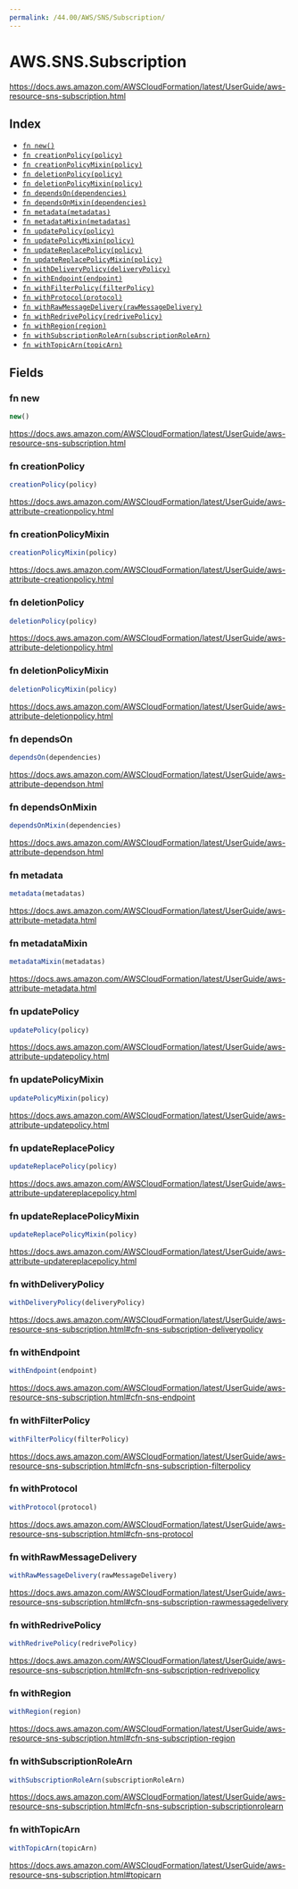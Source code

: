 ```yaml
---
permalink: /44.00/AWS/SNS/Subscription/
---
```


# AWS.SNS.Subscription

https://docs.aws.amazon.com/AWSCloudFormation/latest/UserGuide/aws-resource-sns-subscription.html

## Index

* [`fn new()`](#fn-new)
* [`fn creationPolicy(policy)`](#fn-creationpolicy)
* [`fn creationPolicyMixin(policy)`](#fn-creationpolicymixin)
* [`fn deletionPolicy(policy)`](#fn-deletionpolicy)
* [`fn deletionPolicyMixin(policy)`](#fn-deletionpolicymixin)
* [`fn dependsOn(dependencies)`](#fn-dependson)
* [`fn dependsOnMixin(dependencies)`](#fn-dependsonmixin)
* [`fn metadata(metadatas)`](#fn-metadata)
* [`fn metadataMixin(metadatas)`](#fn-metadatamixin)
* [`fn updatePolicy(policy)`](#fn-updatepolicy)
* [`fn updatePolicyMixin(policy)`](#fn-updatepolicymixin)
* [`fn updateReplacePolicy(policy)`](#fn-updatereplacepolicy)
* [`fn updateReplacePolicyMixin(policy)`](#fn-updatereplacepolicymixin)
* [`fn withDeliveryPolicy(deliveryPolicy)`](#fn-withdeliverypolicy)
* [`fn withEndpoint(endpoint)`](#fn-withendpoint)
* [`fn withFilterPolicy(filterPolicy)`](#fn-withfilterpolicy)
* [`fn withProtocol(protocol)`](#fn-withprotocol)
* [`fn withRawMessageDelivery(rawMessageDelivery)`](#fn-withrawmessagedelivery)
* [`fn withRedrivePolicy(redrivePolicy)`](#fn-withredrivepolicy)
* [`fn withRegion(region)`](#fn-withregion)
* [`fn withSubscriptionRoleArn(subscriptionRoleArn)`](#fn-withsubscriptionrolearn)
* [`fn withTopicArn(topicArn)`](#fn-withtopicarn)

## Fields

### fn new

```ts
new()
```

https://docs.aws.amazon.com/AWSCloudFormation/latest/UserGuide/aws-resource-sns-subscription.html

### fn creationPolicy

```ts
creationPolicy(policy)
```

https://docs.aws.amazon.com/AWSCloudFormation/latest/UserGuide/aws-attribute-creationpolicy.html

### fn creationPolicyMixin

```ts
creationPolicyMixin(policy)
```

https://docs.aws.amazon.com/AWSCloudFormation/latest/UserGuide/aws-attribute-creationpolicy.html

### fn deletionPolicy

```ts
deletionPolicy(policy)
```

https://docs.aws.amazon.com/AWSCloudFormation/latest/UserGuide/aws-attribute-deletionpolicy.html

### fn deletionPolicyMixin

```ts
deletionPolicyMixin(policy)
```

https://docs.aws.amazon.com/AWSCloudFormation/latest/UserGuide/aws-attribute-deletionpolicy.html

### fn dependsOn

```ts
dependsOn(dependencies)
```

https://docs.aws.amazon.com/AWSCloudFormation/latest/UserGuide/aws-attribute-dependson.html

### fn dependsOnMixin

```ts
dependsOnMixin(dependencies)
```

https://docs.aws.amazon.com/AWSCloudFormation/latest/UserGuide/aws-attribute-dependson.html

### fn metadata

```ts
metadata(metadatas)
```

https://docs.aws.amazon.com/AWSCloudFormation/latest/UserGuide/aws-attribute-metadata.html

### fn metadataMixin

```ts
metadataMixin(metadatas)
```

https://docs.aws.amazon.com/AWSCloudFormation/latest/UserGuide/aws-attribute-metadata.html

### fn updatePolicy

```ts
updatePolicy(policy)
```

https://docs.aws.amazon.com/AWSCloudFormation/latest/UserGuide/aws-attribute-updatepolicy.html

### fn updatePolicyMixin

```ts
updatePolicyMixin(policy)
```

https://docs.aws.amazon.com/AWSCloudFormation/latest/UserGuide/aws-attribute-updatepolicy.html

### fn updateReplacePolicy

```ts
updateReplacePolicy(policy)
```

https://docs.aws.amazon.com/AWSCloudFormation/latest/UserGuide/aws-attribute-updatereplacepolicy.html

### fn updateReplacePolicyMixin

```ts
updateReplacePolicyMixin(policy)
```

https://docs.aws.amazon.com/AWSCloudFormation/latest/UserGuide/aws-attribute-updatereplacepolicy.html

### fn withDeliveryPolicy

```ts
withDeliveryPolicy(deliveryPolicy)
```

https://docs.aws.amazon.com/AWSCloudFormation/latest/UserGuide/aws-resource-sns-subscription.html#cfn-sns-subscription-deliverypolicy

### fn withEndpoint

```ts
withEndpoint(endpoint)
```

https://docs.aws.amazon.com/AWSCloudFormation/latest/UserGuide/aws-resource-sns-subscription.html#cfn-sns-endpoint

### fn withFilterPolicy

```ts
withFilterPolicy(filterPolicy)
```

https://docs.aws.amazon.com/AWSCloudFormation/latest/UserGuide/aws-resource-sns-subscription.html#cfn-sns-subscription-filterpolicy

### fn withProtocol

```ts
withProtocol(protocol)
```

https://docs.aws.amazon.com/AWSCloudFormation/latest/UserGuide/aws-resource-sns-subscription.html#cfn-sns-protocol

### fn withRawMessageDelivery

```ts
withRawMessageDelivery(rawMessageDelivery)
```

https://docs.aws.amazon.com/AWSCloudFormation/latest/UserGuide/aws-resource-sns-subscription.html#cfn-sns-subscription-rawmessagedelivery

### fn withRedrivePolicy

```ts
withRedrivePolicy(redrivePolicy)
```

https://docs.aws.amazon.com/AWSCloudFormation/latest/UserGuide/aws-resource-sns-subscription.html#cfn-sns-subscription-redrivepolicy

### fn withRegion

```ts
withRegion(region)
```

https://docs.aws.amazon.com/AWSCloudFormation/latest/UserGuide/aws-resource-sns-subscription.html#cfn-sns-subscription-region

### fn withSubscriptionRoleArn

```ts
withSubscriptionRoleArn(subscriptionRoleArn)
```

https://docs.aws.amazon.com/AWSCloudFormation/latest/UserGuide/aws-resource-sns-subscription.html#cfn-sns-subscription-subscriptionrolearn

### fn withTopicArn

```ts
withTopicArn(topicArn)
```

https://docs.aws.amazon.com/AWSCloudFormation/latest/UserGuide/aws-resource-sns-subscription.html#topicarn